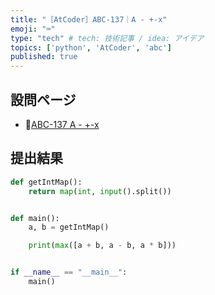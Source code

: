 ```yaml
---
title: "［AtCoder］ABC-137｜A - +-x"
emoji: "⌨️"
type: "tech" # tech: 技術記事 / idea: アイデア
topics: ['python', 'AtCoder', 'abc']
published: true
---
```


## 設問ページ

- 🔗[ABC-137 A - +-x](https://atcoder.jp/contests/abc137/tasks/abc137_a)

## 提出結果

```python
def getIntMap():
    return map(int, input().split())


def main():
    a, b = getIntMap()

    print(max([a + b, a - b, a * b]))


if __name__ == "__main__":
    main()
```
